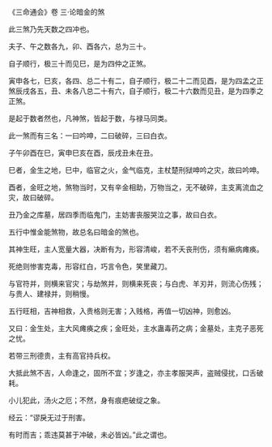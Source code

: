 《三命通会》卷 三·论暗金的煞

此三煞乃先天数之四冲也。

夫子、午之数各九，卯、酉各六，总为三十。

自子顺行，极三十而见巳，是为四仲之正煞。

寅申各七，巳亥，各四、总二十有二，自子顺行，极二十二而见酉，是为四孟之正煞辰戌各五，丑、未各八总二十有六，自子顺行，极二十六数而见丑，是为四季之正煞。

是起于数者然也，凡神煞，皆起于数，与禄马同类。

此一煞而有三名：一曰吟呻，二曰破碎，三曰白衣。

子午卯酉在巳，寅申巳亥在酉，辰戌丑未在丑。

巳者，金生之地，巳中，临官之火，金气临克，主杖楚刑狱呻吟之灾，故曰吟呻。

酉者，金旺之地，煞物当时，又有辛金相助，万物当之，无不破碎，主支离流血之灾，故曰破碎。

丑乃金之库墓，居四季而临鬼门，主妨害丧服哭泣之事，故曰白衣。

五行中惟金能煞物，故总名曰暗金的煞也。

其神生旺，主人宽量大器，决断有为，形容清峻，若不夭丧刑伤，须有癞病瘫痪。

死绝则惨害克毒，形容红白，巧言令色，笑里藏刀。

与官符并，则横来官灾；与劫煞并，则横来死丧；与白虎、羊刃并，则流心伤残；与贵人、建禄并，则稍慢。

五行旺相，吉神相救，入贵格则无害；入贱格，再值一切凶神，则愈凶。

又曰：金生处，主大风瘫痪之疾；金旺处，主水蛊毒药之病；金墓处，主克子恶死之忧。

若带三刑德贵，主有高官持兵权。

大抵此煞不吉，人命逢之，固所不宜；岁逢之，亦主孝服哭声，盗贼侵扰，口舌破耗。

小儿犯此，汤火之厄；不然，身有痕疤破绽之象。

经云：“谬戾无过于刑害。

有时而吉；乖违莫甚于冲破，未必皆凶。”此之谓也。

